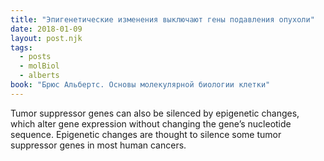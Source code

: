```yaml
---
title: "Эпигенетические изменения выключают гены подавления опухоли"
date: 2018-01-09
layout: post.njk
tags:
  - posts
  - molBiol
  - alberts
book: "Брюс Альбертс. Основы молекулярной биологии клетки"
---
```


Tumor suppressor genes can also be silenced by epigenetic changes, which alter gene expression without changing the gene’s nucleotide sequence. Epigenetic changes are thought to silence some tumor suppressor genes in most human cancers.
